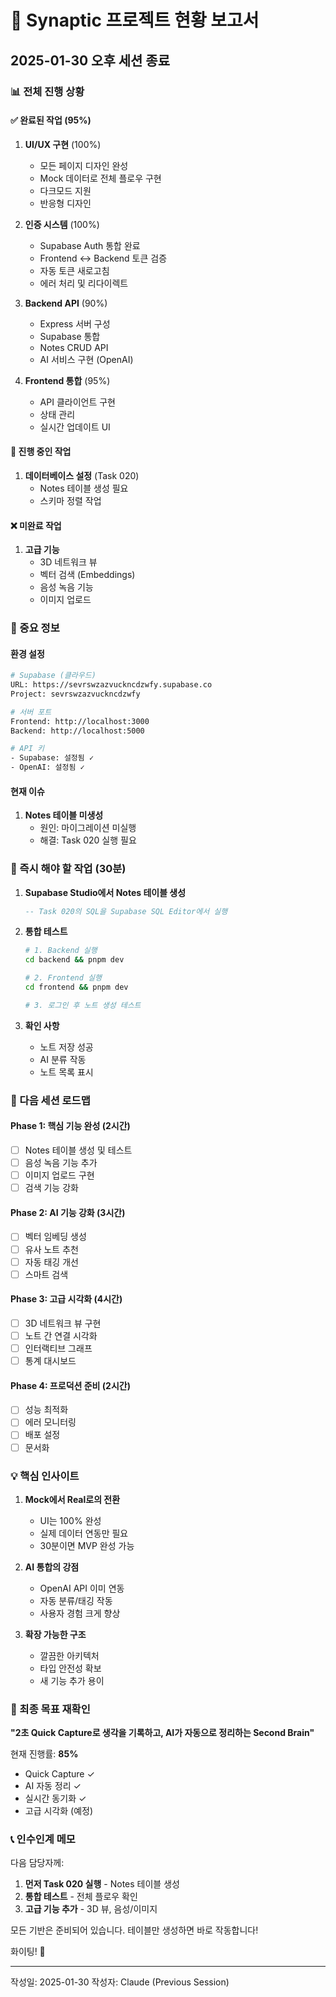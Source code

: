 # 🚀 Synaptic 프로젝트 현황 보고서
## 2025-01-30 오후 세션 종료

### 📊 전체 진행 상황

#### ✅ 완료된 작업 (95%)
1. **UI/UX 구현** (100%)
   - 모든 페이지 디자인 완성
   - Mock 데이터로 전체 플로우 구현
   - 다크모드 지원
   - 반응형 디자인

2. **인증 시스템** (100%)
   - Supabase Auth 통합 완료
   - Frontend ↔ Backend 토큰 검증
   - 자동 토큰 새로고침
   - 에러 처리 및 리다이렉트

3. **Backend API** (90%)
   - Express 서버 구성
   - Supabase 통합
   - Notes CRUD API
   - AI 서비스 구현 (OpenAI)

4. **Frontend 통합** (95%)
   - API 클라이언트 구현
   - 상태 관리
   - 실시간 업데이트 UI

#### 🔄 진행 중인 작업
1. **데이터베이스 설정** (Task 020)
   - Notes 테이블 생성 필요
   - 스키마 정렬 작업

#### ❌ 미완료 작업
1. **고급 기능**
   - 3D 네트워크 뷰
   - 벡터 검색 (Embeddings)
   - 음성 녹음 기능
   - 이미지 업로드

### 🔑 중요 정보

#### 환경 설정
```bash
# Supabase (클라우드)
URL: https://sevrswzazvuckncdzwfy.supabase.co
Project: sevrswzazvuckncdzwfy

# 서버 포트
Frontend: http://localhost:3000
Backend: http://localhost:5000

# API 키
- Supabase: 설정됨 ✓
- OpenAI: 설정됨 ✓
```

#### 현재 이슈
1. **Notes 테이블 미생성**
   - 원인: 마이그레이션 미실행
   - 해결: Task 020 실행 필요

### 📝 즉시 해야 할 작업 (30분)

1. **Supabase Studio에서 Notes 테이블 생성**
   ```sql
   -- Task 020의 SQL을 Supabase SQL Editor에서 실행
   ```

2. **통합 테스트**
   ```bash
   # 1. Backend 실행
   cd backend && pnpm dev
   
   # 2. Frontend 실행
   cd frontend && pnpm dev
   
   # 3. 로그인 후 노트 생성 테스트
   ```

3. **확인 사항**
   - 노트 저장 성공
   - AI 분류 작동
   - 노트 목록 표시

### 🚀 다음 세션 로드맵

#### Phase 1: 핵심 기능 완성 (2시간)
- [ ] Notes 테이블 생성 및 테스트
- [ ] 음성 녹음 기능 추가
- [ ] 이미지 업로드 구현
- [ ] 검색 기능 강화

#### Phase 2: AI 기능 강화 (3시간)
- [ ] 벡터 임베딩 생성
- [ ] 유사 노트 추천
- [ ] 자동 태깅 개선
- [ ] 스마트 검색

#### Phase 3: 고급 시각화 (4시간)
- [ ] 3D 네트워크 뷰 구현
- [ ] 노트 간 연결 시각화
- [ ] 인터랙티브 그래프
- [ ] 통계 대시보드

#### Phase 4: 프로덕션 준비 (2시간)
- [ ] 성능 최적화
- [ ] 에러 모니터링
- [ ] 배포 설정
- [ ] 문서화

### 💡 핵심 인사이트

1. **Mock에서 Real로의 전환**
   - UI는 100% 완성
   - 실제 데이터 연동만 필요
   - 30분이면 MVP 완성 가능

2. **AI 통합의 강점**
   - OpenAI API 이미 연동
   - 자동 분류/태깅 작동
   - 사용자 경험 크게 향상

3. **확장 가능한 구조**
   - 깔끔한 아키텍처
   - 타입 안전성 확보
   - 새 기능 추가 용이

### 🎯 최종 목표 재확인

**"2초 Quick Capture로 생각을 기록하고, AI가 자동으로 정리하는 Second Brain"**

현재 진행률: **85%**
- Quick Capture ✓
- AI 자동 정리 ✓
- 실시간 동기화 ✓
- 고급 시각화 (예정)

### 📞 인수인계 메모

다음 담당자께:
1. **먼저 Task 020 실행** - Notes 테이블 생성
2. **통합 테스트** - 전체 플로우 확인
3. **고급 기능 추가** - 3D 뷰, 음성/이미지

모든 기반은 준비되어 있습니다. 
테이블만 생성하면 바로 작동합니다!

화이팅! 🚀

---
작성일: 2025-01-30
작성자: Claude (Previous Session)
